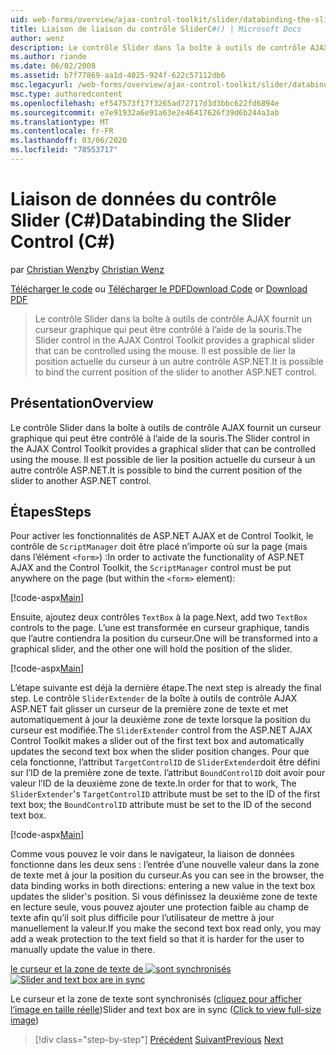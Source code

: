 ```yaml
---
uid: web-forms/overview/ajax-control-toolkit/slider/databinding-the-slider-control-cs
title: Liaison de liaison du contrôle SliderC#() | Microsoft Docs
author: wenz
description: Le contrôle Slider dans la boîte à outils de contrôle AJAX fournit un curseur graphique qui peut être contrôlé à l’aide de la souris. Il est possible de lier le positio actuel...
ms.author: riande
ms.date: 06/02/2008
ms.assetid: b7f77869-aa1d-4025-924f-622c57112db6
msc.legacyurl: /web-forms/overview/ajax-control-toolkit/slider/databinding-the-slider-control-cs
msc.type: authoredcontent
ms.openlocfilehash: ef547573f17f3265ad72717d3d3bbc622fd6894e
ms.sourcegitcommit: e7e91932a6e91a63e2e46417626f39d6b244a3ab
ms.translationtype: MT
ms.contentlocale: fr-FR
ms.lasthandoff: 03/06/2020
ms.locfileid: "78553717"
---
```

# <a name="databinding-the-slider-control-c"></a><span data-ttu-id="4590c-104">Liaison de données du contrôle Slider (C#)</span><span class="sxs-lookup"><span data-stu-id="4590c-104">Databinding the Slider Control (C#)</span></span>

<span data-ttu-id="4590c-105">par [Christian Wenz](https://github.com/wenz)</span><span class="sxs-lookup"><span data-stu-id="4590c-105">by [Christian Wenz](https://github.com/wenz)</span></span>

<span data-ttu-id="4590c-106">[Télécharger le code](https://download.microsoft.com/download/9/3/f/93f8daea-bebd-4821-833b-95205389c7d0/Slider0.cs.zip) ou [Télécharger le PDF](https://download.microsoft.com/download/2/d/c/2dc10e34-6983-41d4-9c08-f78f5387d32b/slider0CS.pdf)</span><span class="sxs-lookup"><span data-stu-id="4590c-106">[Download Code](https://download.microsoft.com/download/9/3/f/93f8daea-bebd-4821-833b-95205389c7d0/Slider0.cs.zip) or [Download PDF](https://download.microsoft.com/download/2/d/c/2dc10e34-6983-41d4-9c08-f78f5387d32b/slider0CS.pdf)</span></span>

> <span data-ttu-id="4590c-107">Le contrôle Slider dans la boîte à outils de contrôle AJAX fournit un curseur graphique qui peut être contrôlé à l’aide de la souris.</span><span class="sxs-lookup"><span data-stu-id="4590c-107">The Slider control in the AJAX Control Toolkit provides a graphical slider that can be controlled using the mouse.</span></span> <span data-ttu-id="4590c-108">Il est possible de lier la position actuelle du curseur à un autre contrôle ASP.NET.</span><span class="sxs-lookup"><span data-stu-id="4590c-108">It is possible to bind the current position of the slider to another ASP.NET control.</span></span>

## <a name="overview"></a><span data-ttu-id="4590c-109">Présentation</span><span class="sxs-lookup"><span data-stu-id="4590c-109">Overview</span></span>

<span data-ttu-id="4590c-110">Le contrôle Slider dans la boîte à outils de contrôle AJAX fournit un curseur graphique qui peut être contrôlé à l’aide de la souris.</span><span class="sxs-lookup"><span data-stu-id="4590c-110">The Slider control in the AJAX Control Toolkit provides a graphical slider that can be controlled using the mouse.</span></span> <span data-ttu-id="4590c-111">Il est possible de lier la position actuelle du curseur à un autre contrôle ASP.NET.</span><span class="sxs-lookup"><span data-stu-id="4590c-111">It is possible to bind the current position of the slider to another ASP.NET control.</span></span>

## <a name="steps"></a><span data-ttu-id="4590c-112">Étapes</span><span class="sxs-lookup"><span data-stu-id="4590c-112">Steps</span></span>

<span data-ttu-id="4590c-113">Pour activer les fonctionnalités de ASP.NET AJAX et de Control Toolkit, le contrôle de `ScriptManager` doit être placé n’importe où sur la page (mais dans l’élément `<form>`) :</span><span class="sxs-lookup"><span data-stu-id="4590c-113">In order to activate the functionality of ASP.NET AJAX and the Control Toolkit, the `ScriptManager` control must be put anywhere on the page (but within the `<form>` element):</span></span>

[!code-aspx[Main](databinding-the-slider-control-cs/samples/sample1.aspx)]

<span data-ttu-id="4590c-114">Ensuite, ajoutez deux contrôles `TextBox` à la page.</span><span class="sxs-lookup"><span data-stu-id="4590c-114">Next, add two `TextBox` controls to the page.</span></span> <span data-ttu-id="4590c-115">L’une est transformée en curseur graphique, tandis que l’autre contiendra la position du curseur.</span><span class="sxs-lookup"><span data-stu-id="4590c-115">One will be transformed into a graphical slider, and the other one will hold the position of the slider.</span></span>

[!code-aspx[Main](databinding-the-slider-control-cs/samples/sample2.aspx)]

<span data-ttu-id="4590c-116">L’étape suivante est déjà la dernière étape.</span><span class="sxs-lookup"><span data-stu-id="4590c-116">The next step is already the final step.</span></span> <span data-ttu-id="4590c-117">Le contrôle `SliderExtender` de la boîte à outils de contrôle AJAX ASP.NET fait glisser un curseur de la première zone de texte et met automatiquement à jour la deuxième zone de texte lorsque la position du curseur est modifiée.</span><span class="sxs-lookup"><span data-stu-id="4590c-117">The `SliderExtender` control from the ASP.NET AJAX Control Toolkit makes a slider out of the first text box and automatically updates the second text box when the slider position changes.</span></span> <span data-ttu-id="4590c-118">Pour que cela fonctionne, l’attribut `TargetControlID` de `SliderExtender`doit être défini sur l’ID de la première zone de texte. l’attribut `BoundControlID` doit avoir pour valeur l’ID de la deuxième zone de texte.</span><span class="sxs-lookup"><span data-stu-id="4590c-118">In order for that to work, The `SliderExtender`'s `TargetControlID` attribute must be set to the ID of the first text box; the `BoundControlID` attribute must be set to the ID of the second text box.</span></span>

[!code-aspx[Main](databinding-the-slider-control-cs/samples/sample3.aspx)]

<span data-ttu-id="4590c-119">Comme vous pouvez le voir dans le navigateur, la liaison de données fonctionne dans les deux sens : l’entrée d’une nouvelle valeur dans la zone de texte met à jour la position du curseur.</span><span class="sxs-lookup"><span data-stu-id="4590c-119">As you can see in the browser, the data binding works in both directions: entering a new value in the text box updates the slider's position.</span></span> <span data-ttu-id="4590c-120">Si vous définissez la deuxième zone de texte en lecture seule, vous pouvez ajouter une protection faible au champ de texte afin qu’il soit plus difficile pour l’utilisateur de mettre à jour manuellement la valeur.</span><span class="sxs-lookup"><span data-stu-id="4590c-120">If you make the second text box read only, you may add a weak protection to the text field so that it is harder for the user to manually update the value in there.</span></span>

<span data-ttu-id="4590c-121">[le curseur et la zone de texte de ![sont synchronisés](databinding-the-slider-control-cs/_static/image2.png)](databinding-the-slider-control-cs/_static/image1.png)</span><span class="sxs-lookup"><span data-stu-id="4590c-121">[![Slider and text box are in sync](databinding-the-slider-control-cs/_static/image2.png)](databinding-the-slider-control-cs/_static/image1.png)</span></span>

<span data-ttu-id="4590c-122">Le curseur et la zone de texte sont synchronisés ([cliquez pour afficher l’image en taille réelle](databinding-the-slider-control-cs/_static/image3.png))</span><span class="sxs-lookup"><span data-stu-id="4590c-122">Slider and text box are in sync ([Click to view full-size image](databinding-the-slider-control-cs/_static/image3.png))</span></span>

> [!div class="step-by-step"]
> <span data-ttu-id="4590c-123">[Précédent](using-the-slider-control-with-auto-postback-cs.md)
> [Suivant](using-the-slider-control-with-auto-postback-vb.md)</span><span class="sxs-lookup"><span data-stu-id="4590c-123">[Previous](using-the-slider-control-with-auto-postback-cs.md)
[Next](using-the-slider-control-with-auto-postback-vb.md)</span></span>
